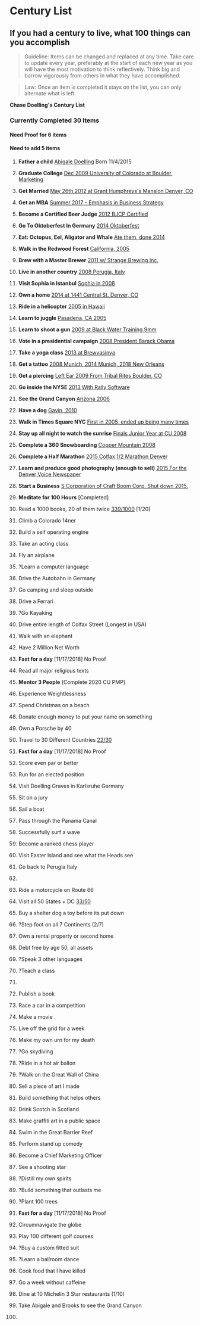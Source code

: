 # Century List
## If you had a century to live, what 100 things can you accomplish

> Guideline: Items can be changed and replaced at any time. Take care to update every year, preferably at the start of each new year as you will have the most motivation to think reflectively.  Think big and barrow vigorously from others in what they have accomplished.

>Law: Once an item is completed it stays on the list, you can only alternate what is left.  

**Chase Doelling's Century List**

### Currently Completed **30** Items
#### Need Proof for **6** items
#### Need to add **5** items


1. **Father a child** [Abigale Doelling](../master/Proof/abigale.jpg) Born 11/4/2015

2. **Graduate College** [Dec 2009 University of Colorado at Boulder, Marketing](../master/Proof/college.jpg)

3. **Get Married** [May 26th 2012 at Grant Humphreys's Mansion Denver, CO](../master/Proof/kady.jpg)

4. **Get an MBA** [Summer 2017 - Emphasis in Business Strategy](../master/Proof/mba.jpeg)

5. **Become a Certified Beer Judge** [2012 BJCP Certified](../master/Proof/bjcp.jpg)

6. **Go To Oktoberfest In Germany** [2014 Oktoberfest](../master/Proof/oktoberfest.jpg)

7. **Eat: Octopus, Eel, Aligator and Whale** [Ate them, done 2014](../master/Proof/whale.jpg)

8. **Walk in  the Redwood Forest** [California, 2005](../master/Proof/redwoods.jpg)

9. **Brew with a Master Brewer** [2011 w/ Strange Brewing Inc.](../master/Proof/Strange-TimBeer.jpg)

10. **Live in another country** [2008 Perugia, Italy](../master/Proof/abigale.jpg)

11. **Visit Sophia in Istanbul** [Sophia in 2008](../master/Proof/perugia.jpg)

12. **Own a home** [2014 at 1441 Central St. Denver, CO](../master/Proof/home.jpg)

13. **Ride in a helicopter** [2005 in Hawaii](../master/Proof/helicopter.jpg)

14. **Learn to juggle** [Pasadena, CA 2005]()

15. **Learn to shoot a gun** [2009 at Black Water Training 9mm](../master/Proof/gun.jpg)

16. **Vote in a presidential campaign** [2008 President Barack Obama](../master/Proof/obama.jpg)

17. **Take a yoga class** [2013 at Brewvasinya](../master/Proof/yoga.jpg)

18. **Get a tattoo** [2008 Munich, 2014 Munich, 2018 New Orleans]()

19. **Get a piercing** [Left Ear 2009 From Tribal Rites Boulder, CO](../master/Proof/ear.jpg)

20. **Go inside the NYSE** [2013 With Rally Software](../master/Proof/nyse.jpg)

21. **See the Grand Canyon** [Arizona 2006](../master/Proof/Canyon.jpg)

22. **Have a dog** [Gavin, 2010](../master/Proof/gavin.jpg)

23. **Walk in Times Square NYC** [First in 2005, ended up being many times]()

24. **Stay up all night to watch the sunrise** [Finals Junior Year at CU 2008]()

25. **Complete a 360 Snowboarding** [Copper Mountain 2008](../master/Proof/360.jpg)

26. **Complete a Half Marathon** [2015 Colfax 1/2 Marathon Denver](../master/Proof/Colfax-half.jpeg)

27. **Learn and produce good photography (enough to sell)** [2015 For the Denver Voice Newspaper](../master/Proof/photog.jpg)

28. **Start a Business** [S Corporation of Craft Boom Corp.  Shut down 2015.](../master/Proof/craftboom.jpg)

29. **Meditate for 100 Hours** [Completed]

30. Read a 1000 books, 20 of them twice [339/1000](../master/books.md) [1/20]
31. Climb a Colorado 14ner
32. Build a self operating engine
33. Take an acting class
34. Fly an airplane
35. ?Learn a computer language
36. Drive the Autobahn in Germany
37. Go camping and sleep outside
38. Drive a Ferrari
39. ?Go Kayaking
40. Drive entire length of Colfax Street (Longest in USA)
41. Walk with an elephant
42. Have 2 Million Net Worth
43. **Fast for a day** [11/17/2018] No Proof
44. Read all major religious texts
45. **Mentor 3 People** [Complete 2020 CU PMP]
46. Experience Weightlessness
47. Spend Christmas on a beach
48. Donate enough money to put your name on something
49. Own a Porsche by 40
50. Travel to 30 Different Countries [22/30](../master/countries.md)
51. **Fast for a day** [11/17/2018] No Proof
52. Score even par or better
53. Run for an elected position
54. Visit Doelling Graves in Karlsruhe Germany
55. Sit on a jury  
56. Sail a boat  
57. Pass through the Panama Canal  
58. Successfully surf a wave
59. Become a ranked chess player 
60. Visit Easter Island and see what the Heads see  
61. Go back to Perugia Italy
62.   
63. Ride a motorcycle on Route 66  
64. Visit all 50 States + DC [33/50](../master/states.md)
65. Buy a shelter dog a toy before its put down  
66. ?Step foot on all 7 Continents (2/7)  
67. Own a rental property or second home
68. Debt free by age 50, all assets  
69. ?Speak 3 other languages  
70. ?Teach a class   
71.
72. Publish a book
73. Race a car in a competition  
74. Make a movie  
75. Live off the grid for a week  
76. Make my own urn for my death  
77. ?Go skydiving  
78. ?Ride in a hot air ballon  
79. ?Walk on the Great Wall of China  
80. Sell a piece of art I made  
81. Build something that helps others  
82. Drink Scotch in Scotland
83. Make graffiti art in a public space  
84. Swim in the Great Barrier Reef   
85. Perform stand up comedy  
86. Become a Chief Marketing Officer  
87. See a shooting star  
88. ?Distill my own spirits  
89. ?Build something that outlasts me  
90. ?Plant 100 trees  
91. **Fast for a day** [11/17/2018] No Proof
92. Circumnavigate the globe  
93. Play 100 different golf courses 
94. ?Buy a custom fitted suit
95. ?Learn a ballroom dance
96. Cook food that I have killed
97. Go a week without caffeine
98. Dine at 10 Michelin 3 Star restaurants (1/10)
99. Take Abigale and Brooks to see the Grand Canyon
100. 
